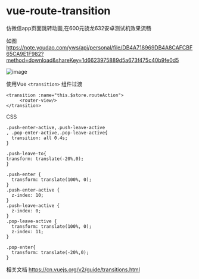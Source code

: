 # vue-route-transition

仿微信app页面跳转动画,在600元骁龙632安卓测试机效果流畅

如图 https://note.youdao.com/yws/api/personal/file/DB4A718969DB4A8CAFCBF65CA9E1F982?method=download&shareKey=1d6623975889d5a673f475c40b9fe0d5

![image](https://note.youdao.com/yws/api/personal/file/DB4A718969DB4A8CAFCBF65CA9E1F982?method=download&shareKey=1d6623975889d5a673f475c40b9fe0d5)

使用Vue `<transition>` 组件过渡

```
<transition :name="this.$store.routeAction">
     <router-view/>
</transition>
```
CSS
```
.push-enter-active,.push-leave-active
, .pop-enter-active,.pop-leave-active{
  transition: all 0.4s;
}

.push-leave-to{
transform: translate(-20%,0);
}

.push-enter {
  transform: translate(100%, 0);
}
.push-enter-active {
  z-index: 10;
}
.push-leave-active {
  z-index: 0;
}
.pop-leave-active {
  transform: translate(100%, 0);
  z-index: 11;
}

.pop-enter{
  transform: translate(-20%,0);
}

```
相关文档 
https://cn.vuejs.org/v2/guide/transitions.html
